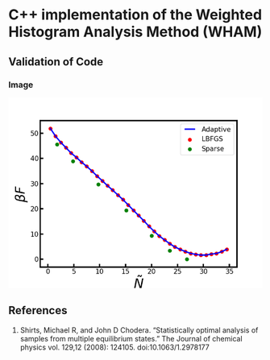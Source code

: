 # C++ implementation of the Weighted Histogram Analysis Method (WHAM)

## Validation of Code 
### Image 
![wham](/test/validate.png)

## References 
1. Shirts, Michael R, and John D Chodera. “Statistically optimal analysis of samples from multiple equilibrium states.” The Journal of chemical physics vol. 129,12 (2008): 124105. doi:10.1063/1.2978177
